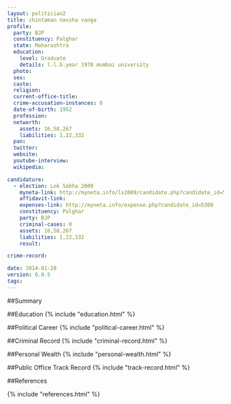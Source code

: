 ```yaml
---
layout: politician2
title: chintaman navsha vanga
profile: 
  party: BJP
  constituency: Palghar
  state: Maharashtra
  education: 
    level: Graduate
    details: l.l.b.year 1978 mumbai university
  photo: 
  sex: 
  caste: 
  religion: 
  current-office-title: 
  crime-accusation-instances: 0
  date-of-birth: 1952
  profession: 
  networth: 
    assets: 16,58,267
    liabilities: 1,22,332
  pan: 
  twitter: 
  website: 
  youtube-interview: 
  wikipedia: 

candidature: 
  - election: Lok Sabha 2009
    myneta-link: http://myneta.info/ls2009/candidate.php?candidate_id=5300
    affidavit-link: 
    expenses-link: http://myneta.info/expense.php?candidate_id=5300
    constituency: Palghar 
    party: BJP
    criminal-cases: 0
    assets: 16,58,267
    liabilities: 1,22,332
    result:  

crime-record: 

date: 2014-01-28
version: 0.0.5
tags: 
---
```

##Summary


##Education
{% include "education.html" %}


##Political Career
{% include "political-career.html" %}


##Criminal Record
{% include "criminal-record.html" %}


##Personal Wealth
{% include "personal-wealth.html" %}


##Public Office Track Record
{% include "track-record.html" %}


##References


{% include "references.html" %}